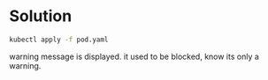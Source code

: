 # Solution

```bash
kubectl apply -f pod.yaml
```

warning message is displayed. it used to be blocked, know its only a warning.
